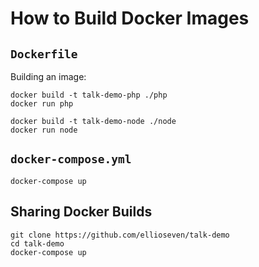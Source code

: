 # How to Build Docker Images

## `Dockerfile`

Building an image:

```
docker build -t talk-demo-php ./php
docker run php
```

```
docker build -t talk-demo-node ./node
docker run node
```

## `docker-compose.yml`

```
docker-compose up
```

## Sharing Docker Builds

```
git clone https://github.com/ellioseven/talk-demo
cd talk-demo
docker-compose up
```
